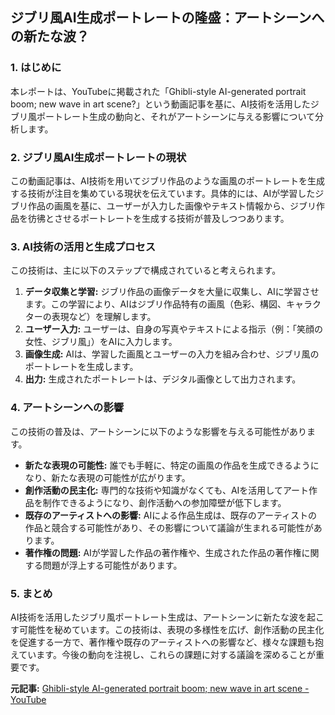 ## ジブリ風AI生成ポートレートの隆盛：アートシーンへの新たな波？

### 1. はじめに

本レポートは、YouTubeに掲載された「Ghibli-style AI-generated portrait boom; new wave in art scene?」という動画記事を基に、AI技術を活用したジブリ風ポートレート生成の動向と、それがアートシーンに与える影響について分析します。

### 2. ジブリ風AI生成ポートレートの現状

この動画記事は、AI技術を用いてジブリ作品のような画風のポートレートを生成する技術が注目を集めている現状を伝えています。具体的には、AIが学習したジブリ作品の画風を基に、ユーザーが入力した画像やテキスト情報から、ジブリ作品を彷彿とさせるポートレートを生成する技術が普及しつつあります。

### 3. AI技術の活用と生成プロセス

この技術は、主に以下のステップで構成されていると考えられます。

1. **データ収集と学習:** ジブリ作品の画像データを大量に収集し、AIに学習させます。この学習により、AIはジブリ作品特有の画風（色彩、構図、キャラクターの表現など）を理解します。
2. **ユーザー入力:** ユーザーは、自身の写真やテキストによる指示（例：「笑顔の女性、ジブリ風」）をAIに入力します。
3. **画像生成:** AIは、学習した画風とユーザーの入力を組み合わせ、ジブリ風のポートレートを生成します。
4. **出力:** 生成されたポートレートは、デジタル画像として出力されます。

### 4. アートシーンへの影響

この技術の普及は、アートシーンに以下のような影響を与える可能性があります。

* **新たな表現の可能性:** 誰でも手軽に、特定の画風の作品を生成できるようになり、新たな表現の可能性が広がります。
* **創作活動の民主化:** 専門的な技術や知識がなくても、AIを活用してアート作品を制作できるようになり、創作活動への参加障壁が低下します。
* **既存のアーティストへの影響:** AIによる作品生成は、既存のアーティストの作品と競合する可能性があり、その影響について議論が生まれる可能性があります。
* **著作権の問題:** AIが学習した作品の著作権や、生成された作品の著作権に関する問題が浮上する可能性があります。

### 5. まとめ

AI技術を活用したジブリ風ポートレート生成は、アートシーンに新たな波を起こす可能性を秘めています。この技術は、表現の多様性を広げ、創作活動の民主化を促進する一方で、著作権や既存のアーティストへの影響など、様々な課題も抱えています。今後の動向を注視し、これらの課題に対する議論を深めることが重要です。


**元記事:** [Ghibli-style AI-generated portrait boom; new wave in art scene - YouTube](https://www.youtube.com/watch?v=TCwfixz4GOI)